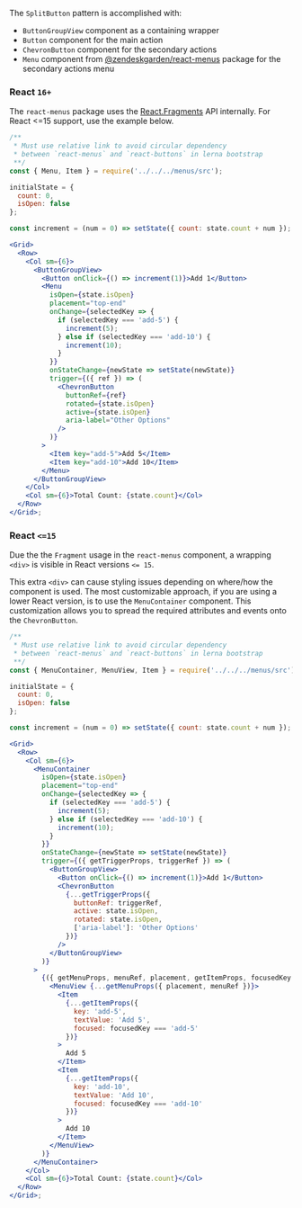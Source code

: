 The `SplitButton` pattern is accomplished with:

- `ButtonGroupView` component as a containing wrapper
- `Button` component for the main action
- `ChevronButton` component for the secondary actions
- `Menu` component from [@zendeskgarden/react-menus](https://garden.zendesk.com/react-components/menus/)
  package for the secondary actions menu

### React `16+`

The `react-menus` package uses the [React.Fragments](https://reactjs.org/docs/fragments.html)
API internally. For React <=15 support, use the example below.

```jsx
/**
 * Must use relative link to avoid circular dependency
 * between `react-menus` and `react-buttons` in lerna bootstrap
 **/
const { Menu, Item } = require('../../../menus/src');

initialState = {
  count: 0,
  isOpen: false
};

const increment = (num = 0) => setState({ count: state.count + num });

<Grid>
  <Row>
    <Col sm={6}>
      <ButtonGroupView>
        <Button onClick={() => increment(1)}>Add 1</Button>
        <Menu
          isOpen={state.isOpen}
          placement="top-end"
          onChange={selectedKey => {
            if (selectedKey === 'add-5') {
              increment(5);
            } else if (selectedKey === 'add-10') {
              increment(10);
            }
          }}
          onStateChange={newState => setState(newState)}
          trigger={({ ref }) => (
            <ChevronButton
              buttonRef={ref}
              rotated={state.isOpen}
              active={state.isOpen}
              aria-label="Other Options"
            />
          )}
        >
          <Item key="add-5">Add 5</Item>
          <Item key="add-10">Add 10</Item>
        </Menu>
      </ButtonGroupView>
    </Col>
    <Col sm={6}>Total Count: {state.count}</Col>
  </Row>
</Grid>;
```

### React `<=15`

Due the the `Fragment` usage in the `react-menus` component, a wrapping `<div>`
is visible in React versions `<= 15`.

This extra `<div>` can cause styling issues depending on where/how the
component is used. The most customizable approach, if you are using a
lower React version, is to use the `MenuContainer` component. This
customization allows you to spread the required attributes and events
onto the `ChevronButton`.

```jsx
/**
 * Must use relative link to avoid circular dependency
 * between `react-menus` and `react-buttons` in lerna bootstrap
 **/
const { MenuContainer, MenuView, Item } = require('../../../menus/src');

initialState = {
  count: 0,
  isOpen: false
};

const increment = (num = 0) => setState({ count: state.count + num });

<Grid>
  <Row>
    <Col sm={6}>
      <MenuContainer
        isOpen={state.isOpen}
        placement="top-end"
        onChange={selectedKey => {
          if (selectedKey === 'add-5') {
            increment(5);
          } else if (selectedKey === 'add-10') {
            increment(10);
          }
        }}
        onStateChange={newState => setState(newState)}
        trigger={({ getTriggerProps, triggerRef }) => (
          <ButtonGroupView>
            <Button onClick={() => increment(1)}>Add 1</Button>
            <ChevronButton
              {...getTriggerProps({
                buttonRef: triggerRef,
                active: state.isOpen,
                rotated: state.isOpen,
                ['aria-label']: 'Other Options'
              })}
            />
          </ButtonGroupView>
        )}
      >
        {({ getMenuProps, menuRef, placement, getItemProps, focusedKey }) => (
          <MenuView {...getMenuProps({ placement, menuRef })}>
            <Item
              {...getItemProps({
                key: 'add-5',
                textValue: 'Add 5',
                focused: focusedKey === 'add-5'
              })}
            >
              Add 5
            </Item>
            <Item
              {...getItemProps({
                key: 'add-10',
                textValue: 'Add 10',
                focused: focusedKey === 'add-10'
              })}
            >
              Add 10
            </Item>
          </MenuView>
        )}
      </MenuContainer>
    </Col>
    <Col sm={6}>Total Count: {state.count}</Col>
  </Row>
</Grid>;
```
